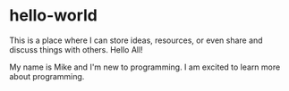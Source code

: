 # hello-world
This is a place where I can store ideas, resources, or even share and discuss things with others.
Hello All!

My name is Mike and I'm new to programming. I am excited to learn more about programming. 
